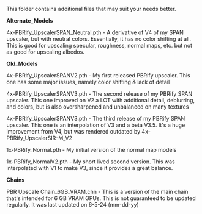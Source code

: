 This folder contains additional files that may suit your needs better.


**Alternate_Models**

4x-PBRify_UpscalerSPAN_Neutral.pth - A derivative of V4 of my SPAN upscaler, but with neutral colors. Essentially, it has no color shifting at all. This is good for upscaling specular, roughness, normal maps, etc. but not as good for upscaling albedos.


**Old_Models**

4x-PBRify_UpscalerSPANV2.pth - My first released PBRify upscaler. This one has some major issues, namely color shifting & lack of detail

4x-PBRify_UpscalerSPANV3.pth - The second release of my PBRify SPAN upscaler. This one improved on V2 a LOT with additional detail, deblurring, and colors, but is also oversharpened and unbalanced on many textures

4x-PBRify_UpscalerSPANV3.pth - The third release of my PBRify SPAN upscaler. This one is an interpolation of V3 and a beta V3.5. It's a huge improvement from V4, but was rendered outdated by 4x-PBRify_UpscalerSIR-M_V2

1x-PBRify_Normal.pth - My initial version of the normal map models

1x-PBRify_NormalV2.pth - My short lived second version. This was interpolated with V1 to make V3, since it provides a great balance.

**Chains**

PBR Upscale Chain_6GB_VRAM.chn - This is a version of the main chain that's intended for 6 GB VRAM GPUs. This is not guaranteed to be updated regularly. It was last updated on 6-5-24 (mm-dd-yy)
